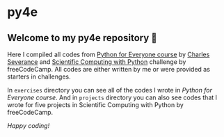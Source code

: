# py4e

## Welcome to my py4e repository 👋

Here I compiled all codes from [Python for Everyone course](https://www.py4e.com/) by [Charles Severance](https://github.com/csev) and [Scientific Computing with Python](https://www.freecodecamp.org/learn/scientific-computing-with-python) challenge by freeCodeCamp. All codes are either written by me or were provided as starters in challenges.

In `exercises` directory you can see all of the codes I wrote in *Python for Everyone course*. And in `projects` directory you can also see codes that I wrote for five projects in Scientific Computing with Python by freeCodeCamp.

*Happy coding!*



